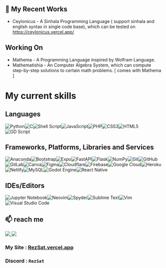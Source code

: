 <!--
<div>
  <p align="center">
    <img align="center" margin="20" src="https://i.ibb.co/StVVvXj/f3287cc64e4a1bde244a064da394cdgdf0c0-1.png"/>
  </p>
</div>
-->
## 🔭 My Recent Works
   - Ceylonicus - A Sinhala Programming Language ( support sinhala and english syntax in single code base), which can be tested on https://ceylonicus.vercel.app/

## Working On
   - Mathema - A Programming Language inspired by Wolfram Language.
   - Mathematishia - An Computer Algebra System, which can compute step-by-step solutions to certain math problems. [ comes with Mathema ]

<h1>My current skills</h1>
<h2> Languages </h2>

![Python](https://img.shields.io/badge/python-3670A0?style=for-the-badge&logo=python&logoColor=ffdd54)![C](https://img.shields.io/badge/c-%2300599C.svg?style=for-the-badge&logo=c&logoColor=white)![Shell Script](https://img.shields.io/badge/shell_script-%23121011.svg?style=for-the-badge&logo=gnu-bash&logoColor=white)![JavaScript](https://img.shields.io/badge/javascript-%23323330.svg?style=for-the-badge&logo=javascript&logoColor=%23F7DF1E)![PHP](https://img.shields.io/badge/php-%23777BB4.svg?style=for-the-badge&logo=php&logoColor=white)![CSS3](https://img.shields.io/badge/css3-%231572B6.svg?style=for-the-badge&logo=css3&logoColor=white)![HTML5](https://img.shields.io/badge/html5-%23E34F26.svg?style=for-the-badge&logo=html5&logoColor=white)![GD Script](https://img.shields.io/badge/GD_Script-%23FFFFFF.svg?style=for-the-badge&logo=godot-engine)

<h2>Frameworks, Platforms, Libraries and Services</h2>

![Anaconda](https://img.shields.io/badge/Anaconda-%2344A833.svg?style=for-the-badge&logo=anaconda&logoColor=white)![Bootstrap](https://img.shields.io/badge/bootstrap-%23563D7C.svg?style=for-the-badge&logo=bootstrap&logoColor=white)![Expo](https://img.shields.io/badge/expo-1C1E24?style=for-the-badge&logo=expo&logoColor=#D04A37)![FastAPI](https://img.shields.io/badge/FastAPI-005571?style=for-the-badge&logo=fastapi)![Flask](https://img.shields.io/badge/flask-%23000.svg?style=for-the-badge&logo=flask&logoColor=white)![NumPy](https://img.shields.io/badge/numpy-%23013243.svg?style=for-the-badge&logo=numpy&logoColor=white)![Git](https://img.shields.io/badge/git-%23F05033.svg?style=for-the-badge&logo=git&logoColor=white)![GitHub](https://img.shields.io/badge/github-%23121011.svg?style=for-the-badge&logo=github&logoColor=white)![GitLab](https://img.shields.io/badge/gitlab-%23181717.svg?style=for-the-badge&logo=gitlab&logoColor=white)![Canva](https://img.shields.io/badge/Canva-%2300C4CC.svg?style=for-the-badge&logo=Canva&logoColor=white)![Figma](https://img.shields.io/badge/figma-%23F24E1E.svg?style=for-the-badge&logo=figma&logoColor=white)![Cloudflare](https://img.shields.io/badge/Cloudflare-F38020?style=for-the-badge&logo=Cloudflare&logoColor=white)![Firebase](https://img.shields.io/badge/firebase-%23039BE5.svg?style=for-the-badge&logo=firebase)![Google Cloud](https://img.shields.io/badge/GoogleCloud-%234285F4.svg?style=for-the-badge&logo=google-cloud&logoColor=white)![Heroku](https://img.shields.io/badge/heroku-%23430098.svg?style=for-the-badge&logo=heroku&logoColor=white)![Netlify](https://img.shields.io/badge/netlify-%23000000.svg?style=for-the-badge&logo=netlify&logoColor=#00C7B7)![MySQL](https://img.shields.io/badge/mysql-%2300f.svg?style=for-the-badge&logo=mysql&logoColor=white)![Godot Engine](https://img.shields.io/badge/GODOT-%23FFFFFF.svg?style=for-the-badge&logo=godot-engine)![React Native](https://img.shields.io/badge/react_native-%2320232a.svg?style=for-the-badge&logo=react&logoColor=%2361DAFB)

<h2> IDEs/Editors </h2>

![Jupyter Notebook](https://img.shields.io/badge/jupyter-%23FA0F00.svg?style=for-the-badge&logo=jupyter&logoColor=white)![Neovim](https://img.shields.io/badge/NeoVim-%2357A143.svg?&style=for-the-badge&logo=neovim&logoColor=white)![Spyder](https://img.shields.io/badge/Spyder-838485?style=for-the-badge&logo=spyder%20ide&logoColor=maroon)![Sublime Text](https://img.shields.io/badge/sublime_text-%23575757.svg?style=for-the-badge&logo=sublime-text&logoColor=important)![Vim](https://img.shields.io/badge/VIM-%2311AB00.svg?style=for-the-badge&logo=vim&logoColor=white)![Visual Studio Code](https://img.shields.io/badge/Visual%20Studio%20Code-0078d7.svg?style=for-the-badge&logo=visual-studio-code&logoColor=white)
<!--
<h1> My current learning list includes: </h1>

![React Native](https://img.shields.io/badge/react_native-%2320232a.svg?style=for-the-badge&logo=react&logoColor=%2361DAFB)![Gimp Gnu Image Manipulation Program](https://img.shields.io/badge/Gimp-657D8B?style=for-the-badge&logo=gimp&logoColor=FFFFFF)![Qt](https://img.shields.io/badge/Qt-%23217346.svg?style=for-the-badge&logo=Qt&logoColor=white)![SciPy](https://img.shields.io/badge/SciPy-%230C55A5.svg?style=for-the-badge&logo=scipy&logoColor=%white)![TensorFlow](https://img.shields.io/badge/TensorFlow-%23FF6F00.svg?style=for-the-badge&logo=TensorFlow&logoColor=white)![PyTorch](https://img.shields.io/badge/PyTorch-%23EE4C2C.svg?style=for-the-badge&logo=PyTorch&logoColor=white)![Pandas](https://img.shields.io/badge/pandas-%23150458.svg?style=for-the-badge&logo=pandas&logoColor=white)![Godot Engine](https://img.shields.io/badge/GODOT-%23FFFFFF.svg?style=for-the-badge&logo=godot-engine)
-->
 
## 📫 reach me

<a href="https://twitter.com/rezsat" target="_blank">
	<img src="https://img.icons8.com/external-justicon-lineal-color-justicon/64/000000/external-twitter-social-media-justicon-lineal-color-justicon.png"/>
</a>
	
<a href="https://instagram.com/yehanwasura" target="_blank">
	<img src="https://img.icons8.com/external-justicon-lineal-color-justicon/64/000000/external-instagram-social-media-justicon-lineal-color-justicon.png"/>
</a>
		 
<!--	
<a href="https://wa.me/+94762679048" target="_blank">
	<img src="https://img.icons8.com/external-justicon-lineal-color-justicon/64/000000/external-whatsapp-social-media-justicon-lineal-color-justicon.png"/>
</a> -->

### My Site : <a href="https://rezsat.vercel.app">RezSat.vercel.app</a>
### Discord : ` RezSat `

<!-- - 😄 Pronouns: ...
- ⚡ Fun fact: ... RezSat#2861-->

